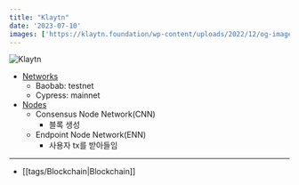 ```yaml
---
title: "Klaytn"
date: '2023-07-10'
images: ['https://klaytn.foundation/wp-content/uploads/2022/12/og-image.jpg']
---
```

![Klaytn](https://klaytn.foundation/wp-content/uploads/2022/12/og-image.jpg)

- [Networks](https://support.klaytnapi.com/hc/en-us/articles/4404683332623-Which-Network-Should-I-Use-Cypress-or-Baobab-)
    - Baobab: testnet
    - Cypress: mainnet
- [Nodes](https://forum.klaytn.com/t/endpoint-node/82)
    - Consensus Node Network(CNN)
        - 블록 생성
    - Endpoint Node Network(ENN)
        - 사용자 tx를 받아들임
---
- [[tags/Blockchain|Blockchain]]
